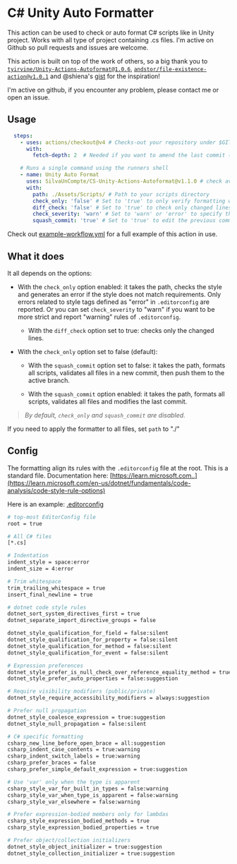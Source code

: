 # C# Unity Auto Formatter

This action can be used to check or auto format C# scripts like in Unity project. Works with all type of project containing .cs files.
I'm active on Github so pull requests and issues are welcome.

This action is built on top of the work of others, so a big thank you to [`tyirvine/Unity-Actions-Autoformat@1.0.6`](https://github.com/tyirvine/Unity-Actions-Autoformat), [`andstor/file-existence-action@v1.0.1`](https://github.com/andstor/file-existence-action) and @shiena's [gist](https://gist.github.com/shiena/197f949bc513858a85883d5529730310) for the inspiration!

I'm active on github, if you encounter any problem, please contact me or open an issue.

## Usage

```yaml
  steps:
    - uses: actions/checkout@v4 # Checks-out your repository under $GITHUB_WORKSPACE, so your job can access it
      with:
        fetch-depth: 2  # Needed if you want to amend the last commit (e.g. for squash commits)

    # Runs a single command using the runners shell
    - name: Unity Auto Format
      uses: SilvaUnCompte/CS-Unity-Actions-Autoformat@v1.1.0 # check available version before using
      with:
        path: ./Assets/Scripts/ # Path to your scripts directory
        check_only: 'false' # Set to 'true' to only verify formatting without making changes (true|false, default: 'false')
        diff_check: 'false' # Set to 'true' to check only changed lines, 'false' to check all files (true|false, default: 'false')
        check_severity: 'warn' # Set to 'warn' or 'error' to specify the severity of style checks (warn|error, default: 'error')
        squash_commit: 'true' # Set to 'true' to edit the previous commit instead of creating a new one (true|false, default: 'false')
```
Check out [example-workflow.yml](example-workflow.yml) for a full example of this action in use.

## What it does
It all depends on the options:

- With the `check_only` option enabled: it takes the path, checks the style and generates an error if the style does not match requirements. Only errors related to style tags defined as "error" in `.editorconfig` are reported. Or you can set `check_severity` to "warn" if you want to be more strict and report "warning" rules of `.editorconfig`.

  - With the `diff_check` option set to true: checks only the changed lines.

- With the `check_only` option set to false (default):

  - With the `squash_commit` option set to false: it takes the path, formats all scripts, validates all files in a new commit, then push them to the active branch.

  - With the `squash_commit` option enabled: it takes the path, formats all scripts, validates all files and modifies the last commit.

> *By default, `check_only` and `squash_commit` are disabled.*

If you need to apply the formatter to all files, set `path` to "./"

## Config
The formatting align its rules with the `.editorconfig` file at the root. This is a standard file. Documentation here: [https://learn.microsoft.com..](https://learn.microsoft.com/en-us/dotnet/fundamentals/code-analysis/code-style-rule-options)

Here is an example: [.editorconfig](./example-.editorconfig)
```bash
# top-most EditorConfig file
root = true

# All C# files
[*.cs]

# Indentation
indent_style = space:error
indent_size = 4:error

# Trim whitespace
trim_trailing_whitespace = true
insert_final_newline = true

# dotnet code style rules
dotnet_sort_system_directives_first = true
dotnet_separate_import_directive_groups = false

dotnet_style_qualification_for_field = false:silent
dotnet_style_qualification_for_property = false:silent
dotnet_style_qualification_for_method = false:silent
dotnet_style_qualification_for_event = false:silent

# Expression preferences
dotnet_style_prefer_is_null_check_over_reference_equality_method = true:none
dotnet_style_prefer_auto_properties = false:suggestion

# Require visibility modifiers (public/private)
dotnet_style_require_accessibility_modifiers = always:suggestion

# Prefer null propagation
dotnet_style_coalesce_expression = true:suggestion
dotnet_style_null_propagation = false:silent

# C# specific formatting
csharp_new_line_before_open_brace = all:suggestion
csharp_indent_case_contents = true:warning
csharp_indent_switch_labels = true:warning
csharp_prefer_braces = false
csharp_prefer_simple_default_expression = true:suggestion

# Use 'var' only when the type is apparent
csharp_style_var_for_built_in_types = false:warning
csharp_style_var_when_type_is_apparent = false:warning
csharp_style_var_elsewhere = false:warning

# Prefer expression-bodied members only for lambdas
csharp_style_expression_bodied_methods = true
csharp_style_expression_bodied_properties = true

# Prefer object/collection initializers
dotnet_style_object_initializer = true:suggestion
dotnet_style_collection_initializer = true:suggestion
```
